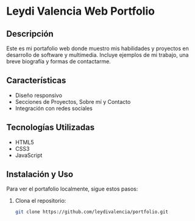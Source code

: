 <h1> Leydi Valencia Web Portfolio</h1>

## Descripción
Este es mi portafolio web donde muestro mis habilidades y proyectos en desarrollo de software y multimedia. Incluye ejemplos de mi trabajo, una breve biografía y formas de contactarme.

## Características
- Diseño responsivo
- Secciones de Proyectos, Sobre mí y Contacto
- Integración con redes sociales

## Tecnologías Utilizadas
- HTML5
- CSS3
- JavaScript

## Instalación y Uso
Para ver el portafolio localmente, sigue estos pasos:

1. Clona el repositorio:
   ```bash
   git clone https://github.com/leydivalencia/portfolio.git
